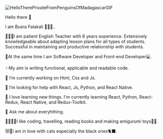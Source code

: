 
   ![HelloTherePrivateFromPenguinsOfMadagascarGIF](https://github.com/falakalibuss/falakalibuss/assets/129784332/f2acecbf-c789-4527-92b3-b9865683af56)

   
   Hello there 👋
   
   I am Busra Falakali 👱🏻‍♀️..
   
   👩🏻‍🏫I am patient English Teacher with 8 years experience. Extensively knowledgeable about adapting lesson plans for all types of students. Successful in maintaining and productive relationship with students. 
   
   👻At the same time I am Software Developer and Front-end Developer💻.

   ✨My aim is writing functional, applicable and readable code.
   
   🔭 I’m currently working on Html, Css and Js.
   
   🤔 I’m looking for help with React, Js, Python, and React Native.
   
   🌱 I love learning new things. I'm currently learning React, Python, React-Redux, React Native, and Redux-Toolkit.
   
   💬 Ask me about everyhthing.
   
   👩🏻‍💻🎈I like coding, travelling, reading books and making amigurumi toys🧶🧸.
   
   😻🐾I am in love with cats especially the black ones🐈‍⬛.
   

